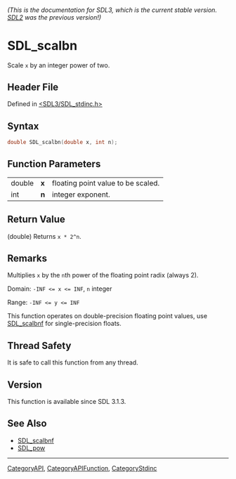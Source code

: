 ###### (This is the documentation for SDL3, which is the current stable version. [SDL2](https://wiki.libsdl.org/SDL2/) was the previous version!)
# SDL_scalbn

Scale `x` by an integer power of two.

## Header File

Defined in [<SDL3/SDL_stdinc.h>](https://github.com/libsdl-org/SDL/blob/main/include/SDL3/SDL_stdinc.h)

## Syntax

```c
double SDL_scalbn(double x, int n);
```

## Function Parameters

|        |       |                                    |
| ------ | ----- | ---------------------------------- |
| double | **x** | floating point value to be scaled. |
| int    | **n** | integer exponent.                  |

## Return Value

(double) Returns `x * 2^n`.

## Remarks

Multiplies `x` by the `n`th power of the floating point radix (always 2).

Domain: `-INF <= x <= INF`, `n` integer

Range: `-INF <= y <= INF`

This function operates on double-precision floating point values, use
[SDL_scalbnf](SDL_scalbnf) for single-precision floats.

## Thread Safety

It is safe to call this function from any thread.

## Version

This function is available since SDL 3.1.3.

## See Also

- [SDL_scalbnf](SDL_scalbnf)
- [SDL_pow](SDL_pow)

----
[CategoryAPI](CategoryAPI), [CategoryAPIFunction](CategoryAPIFunction), [CategoryStdinc](CategoryStdinc)

